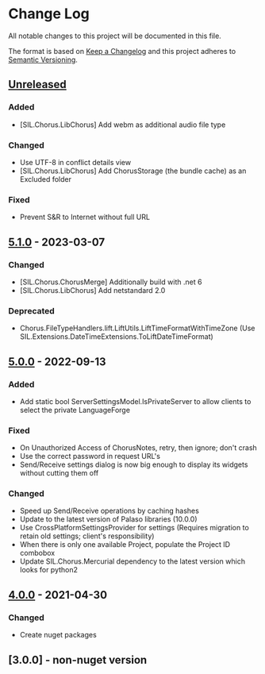 # Change Log

All notable changes to this project will be documented in this file.

The format is based on [Keep a Changelog](http://keepachangelog.com/)
and this project adheres to [Semantic Versioning](http://semver.org/).

<!-- Available types of changes:
### Added
### Changed
### Fixed
### Deprecated
### Removed
### Security
-->

## [Unreleased]

### Added

- [SIL.Chorus.LibChorus] Add webm as additional audio file type

### Changed

- Use UTF-8 in conflict details view
- [SIL.Chorus.LibChorus] Add ChorusStorage (the bundle cache) as an Excluded folder

### Fixed

- Prevent S&R to Internet without full URL

## [5.1.0] - 2023-03-07

### Changed

- [SIL.Chorus.ChorusMerge] Additionally build with .net 6
- [SIL.Chorus.LibChorus] Add netstandard 2.0

### Deprecated

- Chorus.FileTypeHandlers.lift.LiftUtils.LiftTimeFormatWithTimeZone (Use SIL.Extensions.DateTimeExtensions.ToLiftDateTimeFormat)

## [5.0.0] - 2022-09-13

### Added

- Add static bool ServerSettingsModel.IsPrivateServer to allow clients to select the private LanguageForge

### Fixed

- On Unauthorized Access of ChorusNotes, retry, then ignore; don't crash
- Use the correct password in request URL's
- Send/Receive settings dialog is now big enough to display its widgets without cutting them off

### Changed

- Speed up Send/Receive operations by caching hashes
- Update to the latest version of Palaso libraries (10.0.0)
- Use CrossPlatformSettingsProvider for settings (Requires migration to retain old settings; client's responsibility)
- When there is only one available Project, populate the Project ID combobox
- Update SIL.Chorus.Mercurial dependency to the latest version which looks for python2

## [4.0.0] - 2021-04-30

### Changed

- Create nuget packages

## [3.0.0] - non-nuget version

[Unreleased]: https://github.com/sillsdev/libpalaso/compare/v5.1.0...master

[5.1.0]: https://github.com/sillsdev/libpalaso/compare/v5.0.0...v5.1.0
[5.0.0]: https://github.com/sillsdev/libpalaso/compare/v4.0.0...v5.0.0
[4.0.0]: https://github.com/sillsdev/libpalaso/compare/v3.0.0...v4.0.0
